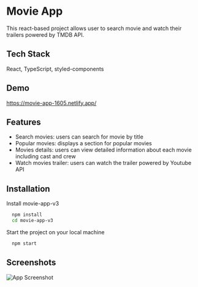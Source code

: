 # Movie App

This react-based project allows user to search movie and watch their trailers powered by TMDB API.

## Tech Stack

React, TypeScript, styled-components

## Demo

https://movie-app-1605.netlify.app/

## Features

- Search movies: users can search for movie by title
- Popular movies: displays a section for popular movies
- Movies details: users can view detailed information about each movie including cast and crew
- Watch movies trailer: users can watch the trailer powered by Youtube API

## Installation

Install movie-app-v3

```bash
  npm install
  cd movie-app-v3
```

Start the project on your local machine

```bash
  npm start
```

## Screenshots

![App Screenshot](https://i.ibb.co/n7Scqck/Movie-App.png)
